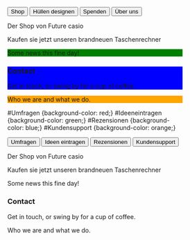 
<html>
<head>
<meta name="viewport" content="width=device-width, initial-scale=1">
<style>
* {box-sizing: border-box}

/* Set height of body and the document to 100% */
body, html {
  height: 100%;
  margin: 0;
  font-family: Arial;
}

/* Style tab links */
.tablink {
  background-color: #555;
  color: white;
  float: left;
  border: none;
  outline: none;
  cursor: pointer;
  padding: 14px 16px;
  font-size: 17px;
  width: 25%;
}

.tablink:hover {
  background-color: #777;
}

/* Style the tab content (and add height:100% for full page content) */
.tabcontent {
  color: white;
  display: none;
  padding: 100px 20px;
  height: 100%;
}

#Shop {background-color: red;}
#Huellendesignen {background-color: green;}
#Spenden {background-color: blue;}
#Ueberuns {background-color: orange;}
</style>
</head>
<body>

  <!--Obere Reiterbox-->
  
<button class="tablink" onclick="openPage('Shop', this, 'red')">Shop</button>
<button class="tablink" onclick="openPage('Huellendesignen', this, 'green')" >Hüllen designen</button>
<button class="tablink" onclick="openPage('Spenden', this, 'blue')">Spenden</button>
<button class="tablink" onclick="openPage('Ueberuns', this, 'orange')">Über uns</button>

<div id="Shop" class="tabcontent">
  <p>Der Shop von Future casio</p>
  <p>Kaufen sie jetzt unseren brandneuen Taschenrechner</p>
</div>

<div id="Huellendesignen" class="tabcontent">
  <p>Some news this fine day!</p> 
</div>

<div id="Spenden" class="tabcontent">
  <h3>Contact</h3>
  <p>Get in touch, or swing by for a cup of coffee.</p>
</div>

<div id="Ueberuns" class="tabcontent">
  <p>Who we are and what we do.</p>
</div>

<script>
function openPage(pageName,elmnt,color) {
  var i, tabcontent, tablinks;
  tabcontent = document.getElementsByClassName("tabcontent");
  for (i = 0; i < tabcontent.length; i++) {
    tabcontent[i].style.display = "none";
  }
  tablinks = document.getElementsByClassName("tablink");
  for (i = 0; i < tablinks.length; i++) {
    tablinks[i].style.backgroundColor = "";
  }
  document.getElementById(pageName).style.display = "block";
  elmnt.style.backgroundColor = color;
}

// Get the element with id="defaultOpen" and click on it
document.getElementById("defaultOpen").click();
</script>
  
  <!--Untere Reiterbox-->
#Umfragen {background-color: red;}
#Ideeneintragen {background-color: green;}
#Rezensionen {background-color: blue;}
#Kundensupport {background-color: orange;}
  
<button class="tablink" onclick="openPage2('Umfragen', this, 'red')">Umfragen</button>
<button class="tablink" onclick="openPage2('Ideeneintragen', this, 'green')" >Ideen eintragen</button>
<button class="tablink" onclick="openPage2('Rezensionen', this, 'blue')">Rezensionen</button>
<button class="tablink" onclick="openPage2('Kundensupport', this, 'orange')">Kundensupport</button>
  
  <div id="Umfragen" class="tabcontent">
  <p>Der Shop von Future casio</p>
  <p>Kaufen sie jetzt unseren brandneuen Taschenrechner</p>
</div>

<div id="Ideeneintragen" class="tabcontent">
  <p>Some news this fine day!</p> 
</div>

<div id="Rezensionen" class="tabcontent">
  <h3>Contact</h3>
  <p>Get in touch, or swing by for a cup of coffee.</p>
</div>

<div id="Kundensupport" class="tabcontent">
  <p>Who we are and what we do.</p>
</div>
  
  <script>
function openPage2(pageName,elmnt,color) {
  var i, tabcontent, tablinks;
  tabcontent = document.getElementsByClassName("tabcontent");
  for (i = 0; i < tabcontent.length; i++) {
    tabcontent[i].style.display = "none";
  }
  tablinks = document.getElementsByClassName("tablink");
  for (i = 0; i < tablinks.length; i++) {
    tablinks[i].style.backgroundColor = "";
  }
  document.getElementById(pageName).style.display = "block";
  elmnt.style.backgroundColor = color;
}

// Get the element with id="defaultOpen" and click on it
document.getElementById("defaultOpen").click();
</script>
</body>
</html> 
